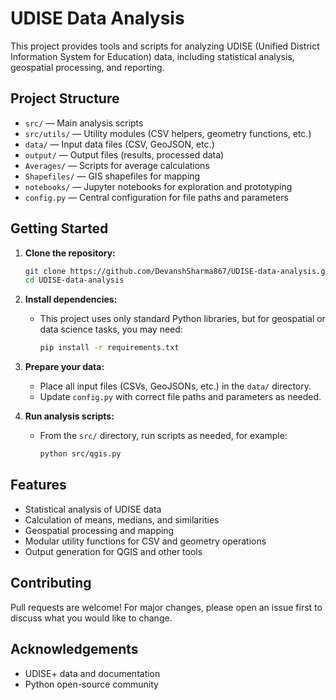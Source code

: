 # UDISE Data Analysis

This project provides tools and scripts for analyzing UDISE (Unified District Information System for Education) data, including statistical analysis, geospatial processing, and reporting.

## Project Structure

- `src/` — Main analysis scripts
- `src/utils/` — Utility modules (CSV helpers, geometry functions, etc.)
- `data/` — Input data files (CSV, GeoJSON, etc.)
- `output/` — Output files (results, processed data)
- `Averages/` — Scripts for average calculations
- `Shapefiles/` — GIS shapefiles for mapping
- `notebooks/` — Jupyter notebooks for exploration and prototyping
- `config.py` — Central configuration for file paths and parameters

## Getting Started

1. **Clone the repository:**
   ```sh
   git clone https://github.com/DevanshSharma867/UDISE-data-analysis.git
   cd UDISE-data-analysis
   ```
2. **Install dependencies:**
   - This project uses only standard Python libraries, but for geospatial or data science tasks, you may need:
     ```sh
     pip install -r requirements.txt
     ```
3. **Prepare your data:**
   - Place all input files (CSVs, GeoJSONs, etc.) in the `data/` directory.
   - Update `config.py` with correct file paths and parameters as needed.

4. **Run analysis scripts:**
   - From the `src/` directory, run scripts as needed, for example:
     ```sh
     python src/qgis.py
     ```

## Features
- Statistical analysis of UDISE data
- Calculation of means, medians, and similarities
- Geospatial processing and mapping
- Modular utility functions for CSV and geometry operations
- Output generation for QGIS and other tools

## Contributing
Pull requests are welcome! For major changes, please open an issue first to discuss what you would like to change.

## Acknowledgements
- UDISE+ data and documentation
- Python open-source community
